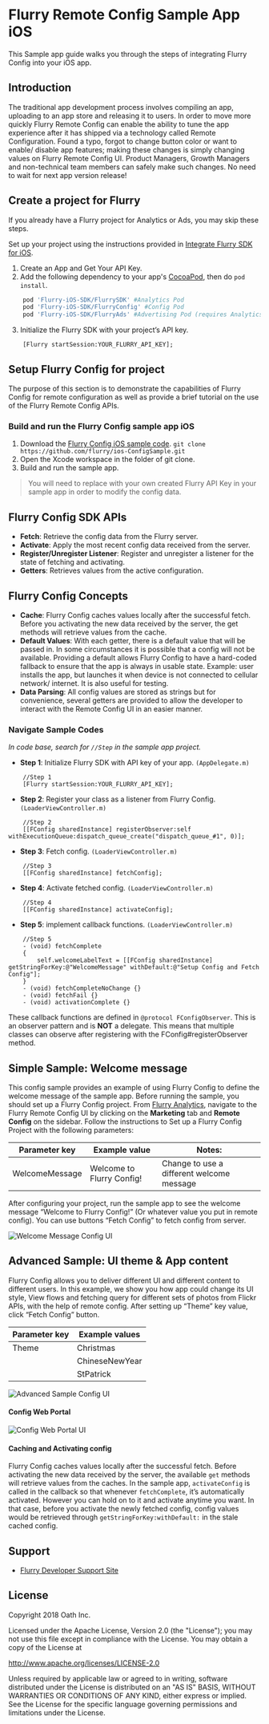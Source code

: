 Flurry Remote Config Sample App iOS
==============================

This Sample app guide walks you through the steps of integrating Flurry Config into your iOS app.

Introduction
------------

The traditional app development process involves compiling an app, uploading to
an app store and releasing it to users. In order to move more quickly
Flurry Remote Config can enable the ability to tune the app experience after
it has shipped via a technology called Remote Configuration. Found a typo,
forgot to change button color or want to enable/ disable app features;
making these changes is simply changing values on Flurry Remote Config UI.
Product Managers, Growth Managers and non-technical team members can safely
make such changes. No need to wait for next app version release!

Create a project for Flurry
---------------

If you already have a Flurry project for Analytics or Ads, you may skip these steps.

Set up your project using the instructions provided in
[Integrate Flurry SDK for iOS](https://developer.yahoo.com/flurry/docs/integrateflurry/ios/).

1. Create an App and Get Your API Key.
2. Add the following dependency to your app's [CocoaPod](https://cocoapods.org/), then do `pod install`.
```ruby
    pod 'Flurry-iOS-SDK/FlurrySDK' #Analytics Pod
    pod 'Flurry-iOS-SDK/FlurryConfig' #Config Pod
    pod 'Flurry-iOS-SDK/FlurryAds' #Advertising Pod (requires Analytics)
```
3. Initialize the Flurry SDK with your project’s API key.
```objc
    [Flurry startSession:YOUR_FLURRY_API_KEY];
```

Setup Flurry Config for project
---------------

The purpose of this section is to demonstrate the capabilities of Flurry Config for
remote configuration as well as provide a brief tutorial on the use of
the Flurry Remote Config APIs.

### Build and run the Flurry Config sample app iOS

1. Download the [Flurry Config iOS sample code](https://github.com/flurry/ios-ConfigSample).
	`git clone https://github.com/flurry/ios-ConfigSample.git`
2. Open the Xcode workspace in the folder of git clone.
3. Build and run the sample app.
> You will need to replace with your own created Flurry API Key in your sample app
  in order to modify the config data.

Flurry Config SDK APIs
--------------

* **Fetch**: Retrieve the config data from the Flurry server.
* **Activate**: Apply the most recent config data received from the server.
* **Register/Unregister Listener**: Register and unregister a listener for the state of
  fetching and activating.
* **Getters**: Retrieves values from the active configuration.


Flurry Config Concepts
--------------

* **Cache**: Flurry Config caches values locally after the successful fetch.
  Before you activating the new data received by the server, the get methods
  will retrieve values from the cache.
* **Default Values**: With each getter, there is a default value that will be passed in.
  In some circumstances it is possible that a config will not be available. Providing
  a default allows Flurry Config to have a hard-coded fallback to ensure that the app
  is always in usable state. Example: user installs the app, but launches it when device
  is not connected to cellular network/ internet. It is also useful for testing.
* **Data Parsing**: All config values are stored as strings but for convenience,
  several getters are provided to allow the developer to interact with
  the Remote Config UI in an easier manner.

### Navigate Sample Codes
_In code base, search for `//Step` in the sample app project._

* **Step 1**: Initialize Flurry SDK with API key of your app. `(AppDelegate.m)`
```objc
    //Step 1
    [Flurry startSession:YOUR_FLURRY_API_KEY];
```

* **Step 2**: Register your class as a listener from Flurry Config. `(LoaderViewController.m)`
```objc
    //Step 2
    [[FConfig sharedInstance] registerObserver:self withExecutionQueue:dispatch_queue_create("dispatch_queue_#1", 0)];
```

* **Step 3**: Fetch config. `(LoaderViewController.m)`
```objc
    //Step 3
    [[FConfig sharedInstance] fetchConfig];
```

* **Step 4**: Activate fetched config. `(LoaderViewController.m)`
```objc
    //Step 4
    [[FConfig sharedInstance] activateConfig];
```

* **Step 5**: implement callback functions. `(LoaderViewController.m)`
```objc
    //Step 5
    - (void) fetchComplete
    {
        self.welcomeLabelText = [[FConfig sharedInstance] getStringForKey:@"WelcomeMessage" withDefault:@"Setup Config and Fetch Config"];
    }
    - (void) fetchCompleteNoChange {}
    - (void) fetchFail {}
    - (void) activationComplete {}
```

These callback functions are defined in `@protocol FConfigObserver`. This is an observer pattern and is **NOT** a delegate. This means that multiple classes can observe after registering with the FConfig#registerObserver method.


Simple Sample: Welcome message
--------------

This config sample provides an example of using Flurry Config to define the welcome message
of the sample app. Before running the sample, you should set up a Flurry Config project.
From [Flurry Analytics](https://y.flurry.com), navigate to the Flurry Remote Config UI
by clicking on the **Marketing** tab and **Remote Config** on the sidebar. Follow the
instructions to Set up a Flurry Config Project with the following parameters:

| Parameter key      | Example value             | Notes:                                    |
|--------------------|---------------------------|-------------------------------------------|
| WelcomeMessage     | Welcome to Flurry Config! | Change to use a different welcome message |

After configuring your project, run the sample app to see the welcome message “Welcome to Flurry Config!” (Or whatever value you put in remote config). You can use buttons “Fetch Config” to fetch config from server.

![Welcome Message Config UI](docs/SimpleExample.png "Welcome Message Config UI")


Advanced Sample: UI theme & App content
--------------

Flurry Config allows you to deliver different UI and different content to different users. In this example, we show you how app could change its UI style, View flows and fetching query for different sets of photos from Flickr APIs, with the help of remote config. After setting up “Theme” key value, click “Fetch Config” button.

| Parameter key      | Example values            |
|--------------------|---------------------------|
| Theme              | Christmas		 |
|		     | ChineseNewYear		 |
|		     | StPatrick		 |


![Advanced Sample Config UI](docs/AdvancedExample.png "Advanced Sample Config UI")



#### Config Web Portal
![Config Web Portal UI](docs/ConfigPortal.png "Config Web Portal UI")

#### Caching and Activating config

Flurry Config caches values locally after the successful fetch. Before activating the new data received by the server, the available `get` methods will retrieve values from the caches.
In the sample app, `activateConfig` is called in the callback so that whenever `fetchComplete`, it’s automatically activated. However you can hold on to it and activate anytime you want. In that case, before you activate the newly fetched config, config values would be retrieved through `getStringForKey:withDefault:` in the stale cached config. 

Support
-------

- [Flurry Developer Support Site](https://developer.yahoo.com/flurry/docs/)

License
-------

Copyright 2018 Oath Inc.

Licensed under the Apache License, Version 2.0 (the "License");
you may not use this file except in compliance with the License.
You may obtain a copy of the License at

  http://www.apache.org/licenses/LICENSE-2.0

Unless required by applicable law or agreed to in writing, software
distributed under the License is distributed on an "AS IS" BASIS,
WITHOUT WARRANTIES OR CONDITIONS OF ANY KIND, either express or implied.
See the License for the specific language governing permissions and
limitations under the License.
